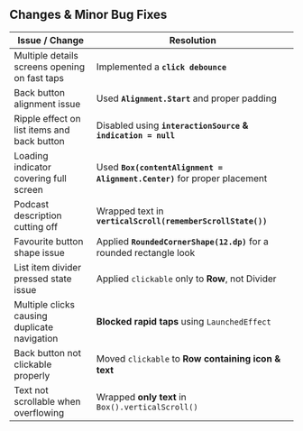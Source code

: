 ## Changes & Minor Bug Fixes

| **Issue / Change** | **Resolution** |
|--------------------|---------------|
| Multiple details screens opening on fast taps | Implemented a **`click debounce`** |
| Back button alignment issue | Used **`Alignment.Start`** and proper padding |
| Ripple effect on list items and back button | Disabled using **`interactionSource` & `indication = null`** |
| Loading indicator covering full screen | Used **`Box(contentAlignment = Alignment.Center)`** for proper placement |
| Podcast description cutting off | Wrapped text in **`verticalScroll(rememberScrollState())`** |
| Favourite button shape issue | Applied **`RoundedCornerShape(12.dp)`** for a rounded rectangle look |
| List item divider pressed state issue | Applied `clickable` only to **Row**, not Divider |
| Multiple clicks causing duplicate navigation | **Blocked rapid taps** using `LaunchedEffect` |
| Back button not clickable properly | Moved `clickable` to **Row containing icon & text** |
| Text not scrollable when overflowing | Wrapped **only text** in `Box().verticalScroll()` |

